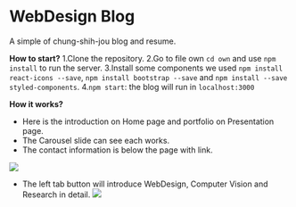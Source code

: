 # WebDesign Blog

A simple of chung-shih-jou blog and resume.

**How to start?**
1.Clone the repository.
2.Go to file own `cd own` and use `npm install` to run the server.
3.Install some components we used `npm install react-icons --save`, `npm install bootstrap --save` and `npm install --save styled-components`.
4.`npm start`: the blog will run in `localhost:3000`

**How it works?**
* Here is the introduction on Home page and portfolio on Presentation page.
* The Carousel slide can see each works.
* The contact information is below the page with link.

![](https://i.imgur.com/BVon8v8.gif)

* The left tab button will introduce WebDesign, Computer Vision and Research in detail.
 ![](https://i.imgur.com/JbYF3Aj.gif)


